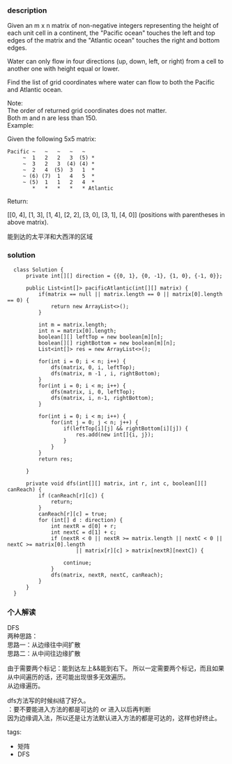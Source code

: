### description    
  Given an m x n matrix of non-negative integers representing the height of each unit cell in a continent, the "Pacific ocean" touches the left and top edges of the matrix and the "Atlantic ocean" touches the right and bottom edges.  
    
  Water can only flow in four directions (up, down, left, or right) from a cell to another one with height equal or lower.  
    
  Find the list of grid coordinates where water can flow to both the Pacific and Atlantic ocean.  
    
  Note:  
  The order of returned grid coordinates does not matter.  
  Both m and n are less than 150.  
  Example:  
    
  Given the following 5x5 matrix:  
    
    Pacific ~   ~   ~   ~   ~   
         ~  1   2   2   3  (5) *  
         ~  3   2   3  (4) (4) *  
         ~  2   4  (5)  3   1  *  
         ~ (6) (7)  1   4   5  *  
         ~ (5)  1   1   2   4  *  
            *   *   *   *   * Atlantic  
    
  Return:  
    
  [[0, 4], [1, 3], [1, 4], [2, 2], [3, 0], [3, 1], [4, 0]] (positions with parentheses in above matrix).  
    
  能到达的太平洋和大西洋的区域  
    
### solution    
```    
  class Solution {  
      private int[][] direction = {{0, 1}, {0, -1}, {1, 0}, {-1, 0}};  
    
      public List<int[]> pacificAtlantic(int[][] matrix) {  
          if(matrix == null || matrix.length == 0 || matrix[0].length == 0) {  
              return new ArrayList<>();  
          }  
    
          int m = matrix.length;  
          int n = matrix[0].length;  
          boolean[][] leftTop = new boolean[m][n];  
          boolean[][] rightBottom = new boolean[m][n];  
          List<int[]> res = new ArrayList<>();  
    
          for(int i = 0; i < n; i++) {  
              dfs(matrix, 0, i, leftTop);  
              dfs(matrix, m -1 , i, rightBottom);  
          }  
          for(int i = 0; i < m; i++) {  
              dfs(matrix, i, 0, leftTop);  
              dfs(matrix, i, n-1, rightBottom);  
          }  
    
          for(int i = 0; i < m; i++) {  
              for(int j = 0; j < n; j++) {  
                  if(leftTop[i][j] && rightBottom[i][j]) {  
                      res.add(new int[]{i, j});  
                  }  
              }  
          }  
          return res;  
    
      }  
        
      private void dfs(int[][] matrix, int r, int c, boolean[][] canReach) {  
          if (canReach[r][c]) {  
              return;  
          }  
          canReach[r][c] = true;  
          for (int[] d : direction) {  
              int nextR = d[0] + r;  
              int nextC = d[1] + c;  
              if (nextR < 0 || nextR >= matrix.length || nextC < 0 || nextC >= matrix[0].length  
                      || matrix[r][c] > matrix[nextR][nextC]) {  
    
                  continue;  
              }  
              dfs(matrix, nextR, nextC, canReach);  
          }  
      }  
  }  
```    
    
### 个人解读    
  DFS  
  两种思路：  
  思路一：从边缘往中间扩散  
  思路二：从中间往边缘扩散  
    
  由于需要两个标记：能到达左上&&能到右下。 所以一定需要两个标记，而且如果从中间遍历的话，还可能出现很多无效遍历。  
  从边缘遍历。  
    
  dfs方法写的时候纠结了好久。  
   ：要不要能进入方法的都是可达的 or 进入以后再判断  
   因为边缘调入法，所以还是让方法默认进入方法的都是可达的，这样也好终止。  
    
    
tags:    
  -  矩阵  
  -  DFS  
